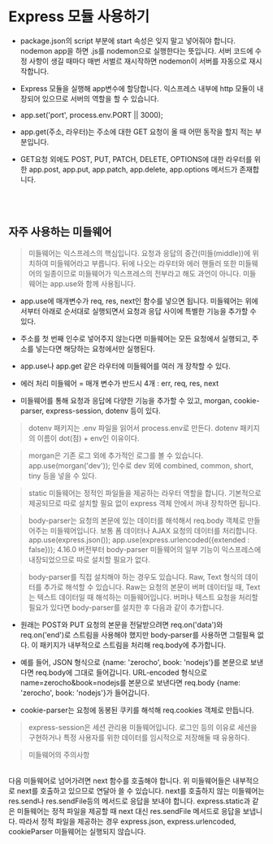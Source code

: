 # Express 모듈 사용하기

<!--Bullet List-->
* package.json의 script 부분에 start 속성은 잊지 말고 넣어줘야 합니다. nodemon app을 하면 .js를 nodemon으로 실행한다는 뜻입니다. 서버 코드에 수정 사항이 생길 때마다 매번 서벌르 재시작하면 nodemon이 서버를 자동으로 재시작합니다.

* Express 모듈을 실행해 app변수에 할당합니다. 익스프레스 내부에 http 모듈이 내장되어 있으므로 서버의 역할을 할 수 있습니다.
* app.set('port', process.env.PORT || 3000);
* app.get(주소, 라우터)는 주소에 대한 GET 요청이 올 때 어떤 동작을 할지 적는 부분입니다.

* GET요청 외에도 POST, PUT, PATCH, DELETE, OPTIONS에 대한 라우터를 위한 app.post, app.put, app.patch, app.delete, app.options 메서드가 존재합니다.

<br>
<br>

## 자주 사용하는 미들웨어

> 미들웨어는 익스프레스의 핵심입니다. 요청과 응답의 중간(미들(middle))에 위치하여 미들웨어라고 부릅니다. 뒤에 나오는 라우터와 에러 핸들러 또한 미들웨어의 일종이므로 미들웨어가 익스프레스의 전부라고 해도 과언이 아니다. 미들 웨어는 app.use와 함께 사용됩니다.

* app.use에 매개변수가 req, res, next인 함수를 넣으면 됩니다. 미들웨어는 위에서부터 아래로 순서대로 실행되면서 요청과 응답 사이에 특별한 기능을 추가할 수 있다.

* 주소를 첫 번째 인수로 넣어주지 않는다면 미들웨어는 모든 요청에서 실행되고, 주소를 넣는다면 해당하는 요청에서만 실행된다.

* app.use나 app.get 같은 라우터에 미들웨어를 여러 개 장착할 수 있다.

* 에러 처리 미들웨어 = 매개 변수가 반드시 4개 : err, req, res, next

* 미들웨어를 통해 요청과 응답에 다양한 기능을 추가할 수 있고, morgan, cookie-parser, express-session, dotenv 등이 있다.

> dotenv 패키지는 .env 파일을 읽어서 process.env로 만든다. dotenv 패키지의 이름이 dot(점) + env인 이유이다.

> morgan은 기존 로그 외에 추가적인 로그를 볼 수 있습니다. 
app.use(morgan('dev'));
인수로 dev 외에 combined, common, short, tiny 등을 넣을 수 있다.

> static 미들웨어는 정적인 파일들을 제공하는 라우터 역할을 합니다. 기본적으로 제공되므로 따로 설치할 필요 없이 express 객체 안에서 꺼내 장착하면 됩니다.

> body-parser는 요청의 본문에 있는 데이터를 해석해서 req.body 객체로 만들어주는 미들웨어입니다. 보통 폼 데이터나 AJAX 요청의 데이터를 처리합니다. app.use(express.json()); app.use(express.urlencoded({extended : false})); 4.16.0 버전부터 body-parser 미들웨어의 일부 기능이 익스프레스에 내장되었으므로 따로 설치할 필요가 없다.

> body-parser를 직접 설치해야 하는 경우도 있습니다. Raw, Text 형식의 데이터를 추가로 해석할 수 있습니다. Raw는 요청의 본문이 버퍼 데이터일 때, Text는 텍스트 데이터일 때 해석하는 미들웨어입니다. 버퍼나 텍스트 요청을 처리할 필요가 있다면 body-parser를 설치한 후 다음과 같이 추가합니다.

* 원래는 POST와 PUT 요청의 본문을 전달받으려면 req.on('data')와 req.on('end')로 스트림을 사용해야 했지만 body-parser를 사용하면 그럴필욕 없다. 이 패키지가 내부적으로 스트림을 처리해 req.body에 추가합니다.

* 예를 들어, JSON 형식으로 {name: 'zerocho', book: 'nodejs'}를 본문으로 보낸다면 req.body에 그대로 들어갑니다. URL-encoded 형식으로 name=zerocho&book=nodejs를 본문으로 보낸다면 req.body {name: 'zerocho', book: 'nodejs'}가 들어갑니다.

* cookie-parser는 요청에 동봉된 쿠키를 해석해 req.cookies 객체로 만듭니다.

> express-session은 세션 관리용 미들웨어입니다. 로그인 등의 이유로 세션을 구현하거나 특정 사용자를 위한 데이터를 임시적으로 저장해둘 때 유용하다.

> 미들웨어의 주의사항
<br>
다음 미들웨어로 넘어가려면 next 함수를 호출해야 합니다. 위 미들웨어들은 내부적으로 next를 호출하고 있으므로 연달아 쓸 수 있습니다. next를 호출하지 않는 미들웨어는 res.send나 res.sendFile등의 메서드로 응답을 보내야 합니다. express.static과 같은 미들웨어는 정적 파일을 제공할 때 next 대신 res.sendFile 메서드로 응답을 보냅니다. 따라서 정적 파일을 제공하는 경우 express.json, express.urlencoded, cookieParser 미들웨어는 실행되지 않습니다.



